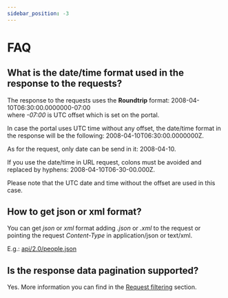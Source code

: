 ```yaml
---
sidebar_position: -3
---
```


# FAQ

## What is the date/time format used in the response to the requests?

The response to the requests uses the **Roundtrip** format: 2008-04-10T06:30:00.0000000-07:00\
where *-07:00* is UTC offset which is set on the portal.

In case the portal uses UTC time without any offset, the date/time format in the response will be the following: 2008-04-10T06:30:00.0000000Z.

As for the request, only date can be send in it: 2008-04-10.

If you use the date/time in URL request, colons must be avoided and replaced by hyphens: 2008-04-10T06-30-00.000Z.

Please note that the UTC date and time without the offset are used in this case.

## How to get json or xml format?

You can get *json* or *xml* format adding *.json* or *.xml* to the request or pointing the request *Content-Type* in application/json or text/xml.

E.g.: [api/2.0/people.json](../../../openapi/workspace/api-backend/usage-api/get-profiles.api.mdx)

## Is the response data pagination supported?

Yes. More information you can find in the [Request filtering](./filtering.md) section.
